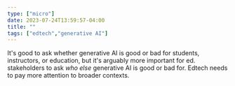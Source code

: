 ```yaml
---
type: ["micro"]
date: 2023-07-24T13:59:57-04:00
title: ""
tags: ["edtech","generative AI"]
---
```

It's good to ask whether generative AI is good or bad for students, instructors, or education, but it's arguably more important for ed. stakeholders to ask *who else* generative AI is good or bad for. Edtech needs to pay more attention to broader contexts.
